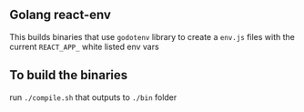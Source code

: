 ## Golang react-env

This builds binaries that use `godotenv` library to create a `env.js` files with the current `REACT_APP_` white listed env vars

## To build the binaries

run `./compile.sh` that outputs to `./bin` folder